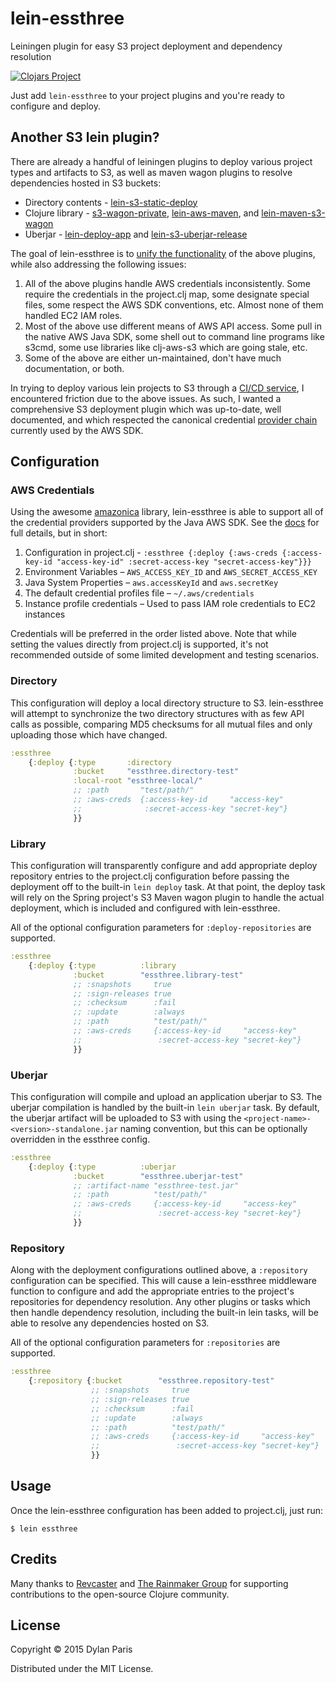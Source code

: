 # lein-essthree

Leiningen plugin for easy S3 project deployment and dependency resolution

[![Clojars Project](http://clojars.org/lein-essthree/latest-version.svg)](http://clojars.org/lein-essthree)

Just add `lein-essthree` to your project plugins and you're ready to
configure and deploy.

## Another S3 lein plugin?

There are already a handful of leiningen plugins to deploy various project types
and artifacts to S3, as well as maven wagon plugins to resolve dependencies
hosted in S3 buckets:

* Directory contents - [lein-s3-static-deploy](https://github.com/ThoughtWorksInc/lein-s3-static-deploy)
* Clojure library - [s3-wagon-private](https://github.com/technomancy/s3-wagon-private), [lein-aws-maven](https://github.com/robertluo/lein-aws-maven), and [lein-maven-s3-wagon](https://github.com/pjstadig/lein-maven-s3-wagon)
* Uberjar - [lein-deploy-app](https://github.com/rplevy/lein-deploy-app) and [lein-s3-uberjar-release](https://github.com/Rafflecopter/lein-s3-uberjar-release)

The goal of lein-essthree is to [unify the functionality](https://xkcd.com/927/)
of the above plugins, while also addressing the following issues:

1. All of the above plugins handle AWS credentials inconsistently. Some require
the credentials in the project.clj map, some designate special files, some
respect the AWS SDK conventions, etc. Almost none of them handled EC2 IAM roles.
2. Most of the above use different means of AWS API access. Some pull in the
native AWS Java SDK, some shell out to command line programs like s3cmd, some
use libraries like clj-aws-s3 which are going stale, etc.
3. Some of the above are either un-maintained, don't have much documentation, or
both.

In trying to deploy various lein projects to S3 through a [CI/CD service](https://circleci.com/),
I encountered friction due to the above issues. As such, I wanted a comprehensive
S3 deployment plugin which was up-to-date, well documented, and which respected
the canonical credential [provider chain](http://docs.aws.amazon.com/AWSSdkDocsJava/latest/DeveloperGuide/credentials.html)
currently used by the AWS SDK.

## Configuration

### AWS Credentials

Using the awesome [amazonica](https://github.com/mcohen01/amazonica) library,
lein-essthree is able to support all of the credential providers supported by
the Java AWS SDK. See the [docs](http://docs.aws.amazon.com/AWSSdkDocsJava/latest/DeveloperGuide/credentials.html)
for full details, but in short:

1. Configuration in project.clj - `:essthree {:deploy {:aws-creds {:access-key-id "access-key-id" :secret-access-key "secret-access-key"}}}`
2. Environment Variables – `AWS_ACCESS_KEY_ID` and `AWS_SECRET_ACCESS_KEY`
3. Java System Properties – `aws.accessKeyId` and `aws.secretKey`
4. The default credential profiles file – `~/.aws/credentials`
5. Instance profile credentials – Used to pass IAM role credentials to EC2 instances

Credentials will be preferred in the order listed above. Note that while setting
the values directly from project.clj is supported, it's not recommended outside
of some limited development and testing scenarios.

### Directory

This configuration will deploy a local directory structure to S3. lein-essthree
will attempt to synchronize the two directory structures with as few API calls
as possible, comparing MD5 checksums for all mutual files and only uploading
those which have changed.

```clojure
:essthree
    {:deploy {:type       :directory
              :bucket     "essthree.directory-test"
              :local-root "essthree-local/"
              ;; :path       "test/path/"
              ;; :aws-creds  {:access-key-id     "access-key"
              ;;              :secret-access-key "secret-key"}
              }}
```

### Library

This configuration will transparently configure and add appropriate deploy
repository entries to the project.clj configuration before passing the
deployment off to the built-in `lein deploy` task. At that point, the deploy
task will rely on the Spring project's S3 Maven wagon plugin to handle the
actual deployment, which is included and configured with lein-essthree.

All of the optional configuration parameters for `:deploy-repositories` are
supported.

```clojure
:essthree
    {:deploy {:type          :library
              :bucket        "essthree.library-test"
              ;; :snapshots     true
              ;; :sign-releases true
              ;; :checksum      :fail
              ;; :update        :always
              ;; :path          "test/path/"
              ;; :aws-creds     {:access-key-id     "access-key"
              ;;                 :secret-access-key "secret-key"}
              }}
```

### Uberjar

This configuration will compile and upload an application uberjar to S3. The
uberjar compilation is handled by the built-in `lein uberjar` task. By default,
the uberjar artifact will be uploaded to S3 with using the
`<project-name>-<version>-standalone.jar` naming convention, but this can be
optionally overridden in the essthree config.

```clojure
:essthree
    {:deploy {:type          :uberjar
              :bucket        "essthree.uberjar-test"
              ;; :artifact-name "essthree-test.jar"
              ;; :path          "test/path/"
              ;; :aws-creds     {:access-key-id     "access-key"
              ;;                 :secret-access-key "secret-key"}
              }}
```

### Repository

Along with the deployment configurations outlined above, a `:repository`
configuration can be specified. This will cause a lein-essthree middleware
function to configure and add the appropriate entries to the project's
repositories for dependency resolution. Any other plugins or tasks which
then handle dependency resolution, including the built-in lein tasks, will
be able to resolve any dependencies hosted on S3.

All of the optional configuration parameters for `:repositories` are
supported.

```clojure
:essthree
    {:repository {:bucket        "essthree.repository-test"
                  ;; :snapshots     true
                  ;; :sign-releases true
                  ;; :checksum      :fail
                  ;; :update        :always
                  ;; :path          "test/path/"
                  ;; :aws-creds     {:access-key-id     "access-key"
                  ;;                 :secret-access-key "secret-key"}
                  }}
```


## Usage

Once the lein-essthree configuration has been added to project.clj, just run:

    $ lein essthree

## Credits

Many thanks to [Revcaster](https://revcaster.com) and [The Rainmaker Group](http://letitrain.com/)
for supporting contributions to the open-source Clojure community.

## License

Copyright © 2015 Dylan Paris

Distributed under the MIT License.
